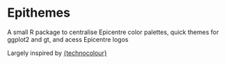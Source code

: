 # Epithemes

A small R package to centralise Epicentre color palettes, quick themes for ggplot2 and gt, and acess Epicentre logos

Largely inspired by [{technocolour}](https://github.com/sophiemeakin/technocolour) 

